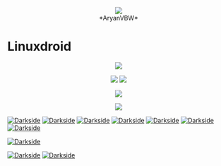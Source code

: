 <p align="center">
<img src="https://github.com/AryanVBW/LinuxDroid/releases/download/V2/1698565662643-removebg-preview.png" height=""><br>
*AryanVBW*
</p>

# Linuxdroid
<p align="center">
<img src="https://github.com/AryanVBW/LinuxDroid/releases/download/A1/LINUXDROID.gif">

<p align="center">
<img src="https://github.com/AryanVBW/LinuxDroid/releases/download/L1/ubantuFull.gif">

<img src="https://github.com/AryanVBW/LinuxDroid/releases/download/Sc/Ubantu-Screenrecording-Crop.gif.gif">

  
<p align="center">
<img src="https://github.com/AryanVBW/LinuxDroid/releases/download/A1/OSF.gif">
  
<p align="center">
<img src="https://github.com/AryanVBW/LinuxDroid/releases/download/A1/Os1.gif">

<a href="https://github.com/AryanVBW"><img src="https://github.com/AryanVBW/LinuxDroid/releases/download/L1/debian.jpg" alt="Darkside" ></a>
<a href="https://github.com/AryanVBW"><img src="https://github.com/AryanVBW/LinuxDroid/releases/download/L1/fedora.jpg" alt="Darkside" ></a>
<a href="https://github.com/AryanVBW"><img src="https://github.com/AryanVBW/LinuxDroid/releases/download/L1/kali.jpg" alt="Darkside" ></a>
<a href="https://github.com/AryanVBW"><img src="https://github.com/AryanVBW/LinuxDroid/releases/download/L1/kalicrop.jpg" alt="Darkside" ></a>
<a href="https://github.com/AryanVBW"><img src="https://github.com/AryanVBW/LinuxDroid/releases/download/L1/Nethunter.jpg" alt="Darkside" ></a>
<a href="https://github.com/AryanVBW"><img src="https://github.com/AryanVBW/LinuxDroid/releases/download/L1/ubantu.jpg" alt="Darkside" ></a>
 <a href="https://github.com/AryanVBW"><img src="https://github.com/AryanVBW/LinuxDroid/releases/download/62662552/selectiontermuxL.jpg" alt="Darkside" ></a>
 
  <a href="https://github.com/AryanVBW"><img src="https://github.com/AryanVBW/LinuxDroid/releases/download/62662552/ubantutermuxL.jpg" alt="Darkside"  ></a>
   
   <a href="https://github.com/AryanVBW"><img src="https://github.com/AryanVBW/LinuxDroid/releases/download/62662552/TermuxL.jpg" alt="Darkside" ></a>
    <a href="https://github.com/AryanVBW"><img src="https://github.com/AryanVBW/LinuxDroid/releases/download/62662552/KalitermuxL.jpg" alt="Darkside"></a>
